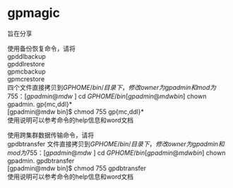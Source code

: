 # gpmagic  
旨在分享  

使用备份恢复命令，请将  
gpddlbackup  
gpddlrestore  
gpmcbackup  
gpmcrestore  
四个文件直接拷贝到$GPHOME/bin/目录下，修改owner为gpadmin和mod为755：  
[gpadmin@mdw ~]$ cd $GPHOME/bin  
[gpadmin@mdw bin]$ chown gpadmin. gp{mc,ddl}*  
[gpadmin@mdw bin]$ chmod 755 gp{mc,ddl}*  
使用说明可以参考命令的help信息和word文档  

使用跨集群数据传输命令，请将  
gpdbtransfer
文件直接拷贝到$GPHOME/bin/目录下，修改owner为gpadmin和mod为755：  
[gpadmin@mdw ~]$ cd $GPHOME/bin  
[gpadmin@mdw bin]$ chown gpadmin. gpdbtransfer  
[gpadmin@mdw bin]$ chmod 755 gpdbtransfer  
使用说明可以参考命令的help信息和word文档  
